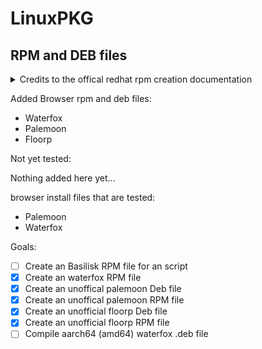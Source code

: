 # LinuxPKG
## RPM and DEB files

<details><summary>Credits to the offical redhat rpm creation documentation</summary>

"https://www.redhat.com/en/blog/create-rpm-package" website to make this repository possible

Without the Linux Package "alien" creating an rpm and deb file would take longer

</details>

Added Browser rpm and deb files:

- Waterfox
- Palemoon
- Floorp

Not yet tested:

Nothing added here yet...

browser install files that are tested:

- Palemoon
- Waterfox

Goals:
- [ ] Create an Basilisk RPM file for an script
- [X] Create an waterfox RPM file
- [X] Create an unoffical palemoon Deb file
- [X] Create an unoffical palemoon RPM file
- [X] Create an unofficial floorp Deb file
- [X] Create an unofficial floorp RPM file
- [ ] Compile aarch64 (amd64) waterfox .deb file
